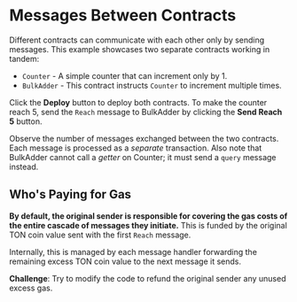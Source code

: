 # Messages Between Contracts

Different contracts can communicate with each other only by sending messages. This example showcases two separate contracts working in tandem:

- `Counter` - A simple counter that can increment only by 1.
- `BulkAdder` - This contract instructs `Counter` to increment multiple times.

Click the **Deploy** button to deploy both contracts. To make the counter reach 5, send the `Reach` message to BulkAdder by clicking the **Send Reach 5** button.

Observe the number of messages exchanged between the two contracts. Each message is processed as a _separate_ transaction. Also note that BulkAdder cannot call a _getter_ on Counter; it must send a `query` message instead.

## Who's Paying for Gas

**By default, the original sender is responsible for covering the gas costs of the entire cascade of messages they initiate.** This is funded by the original TON coin value sent with the first `Reach` message.

Internally, this is managed by each message handler forwarding the remaining excess TON coin value to the next message it sends.

**Challenge**: Try to modify the code to refund the original sender any unused excess gas.
